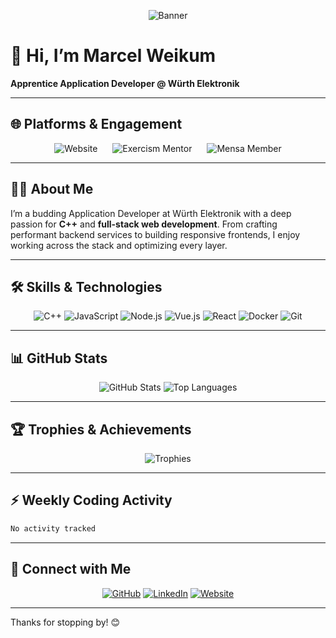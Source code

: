 <p align="center">
  <img src="https://raw.githubusercontent.com/marcelweikum/marcelweikum/master/assets/banner.svg" alt="Banner" />
</p>

# 👋 Hi, I’m Marcel Weikum

**Apprentice Application Developer @ Würth Elektronik**

---

## 🌐 Platforms & Engagement

<p align="center">
  <a href="https://marcelweikum.de" target="_blank" style="margin:10px; text-decoration:none;">
    <img src="https://img.shields.io/badge/Website-marcelweikum.de-FF6F61?style=for-the-badge&logo=Vue.js&logoColor=white" alt="Website">
  </a>
  <a href="https://exercism.org/profiles/Marcii21" target="_blank" style="margin:10px; text-decoration:none;">
    <img src="https://img.shields.io/badge/Exercism_Mentor-00D084?style=for-the-badge&logo=exercism&logoColor=white" alt="Exercism Mentor">
  </a>
  <a href="https://www.mensa.org" target="_blank" style="margin:10px; text-decoration:none;">
    <img src="https://img.shields.io/badge/Mensa_Member-000000?style=for-the-badge&logo=mensa&logoColor=white" alt="Mensa Member">
  </a>
</p>

---

## 👨‍💻 About Me

I’m a budding Application Developer at Würth Elektronik with a deep passion for **C++** and **full-stack web development**. From crafting performant backend services to building responsive frontends, I enjoy working across the stack and optimizing every layer.

---

## 🛠️ Skills & Technologies

<p align="center">
  <img alt="C++" src="https://img.shields.io/badge/C++-00599C?style=for-the-badge&logo=c%2B%2B&logoColor=white" />
  <img alt="JavaScript" src="https://img.shields.io/badge/JavaScript-F7DF1E?style=for-the-badge&logo=javascript&logoColor=black" />
  <img alt="Node.js" src="https://img.shields.io/badge/Node.js-339933?style=for-the-badge&logo=nodedotjs&logoColor=white" />
  <img alt="Vue.js" src="https://img.shields.io/badge/Vue.js-35495E?style=for-the-badge&logo=vue.js&logoColor=4FC08D" />
  <img alt="React" src="https://img.shields.io/badge/React-20232A?style=for-the-badge&logo=react&logoColor=61DAFB" />
  <img alt="Docker" src="https://img.shields.io/badge/Docker-2496ED?style=for-the-badge&logo=docker&logoColor=white" />
  <img alt="Git" src="https://img.shields.io/badge/Git-F05032?style=for-the-badge&logo=git&logoColor=white" />
</p>

---

## 📊 GitHub Stats

<p align="center">
  <img alt="GitHub Stats" src="https://github-readme-stats.vercel.app/api?username=marcelweikum&show_icons=true&theme=shadow_blue&count_private=true" />
  <img alt="Top Languages" src="https://github-readme-stats.vercel.app/api/top-langs/?username=marcelweikum&layout=compact&theme=shadow_blue" />
</p>

---

## 🏆 Trophies & Achievements

<p align="center">
  <img alt="Trophies" src="https://github-profile-trophy.vercel.app/?username=marcelweikum&theme=flat&rank=SSS,SS,S,AAA,AA,A" />
</p>

---

## ⚡ Weekly Coding Activity

<!--START_SECTION:waka-->

```txt
No activity tracked
```

<!--END_SECTION:waka-->

---

## 🔗 Connect with Me

<p align="center">
  <a href="https://github.com/marcelweikum" target="_blank"><img src="https://img.icons8.com/ios-glyphs/40/000000/github.png" alt="GitHub"/></a>
  <a href="https://www.linkedin.com/in/marcelweikum" target="_blank"><img src="https://img.icons8.com/ios-glyphs/40/0077B5/linkedin.png" alt="LinkedIn"/></a>
  <a href="https://marcelweikum.de" target="_blank"><img src="https://img.icons8.com/ios-glyphs/40/FF6F61/domain.png" alt="Website"/></a>
</p>

---

<span align="center">Thanks for stopping by! 😊</span>
